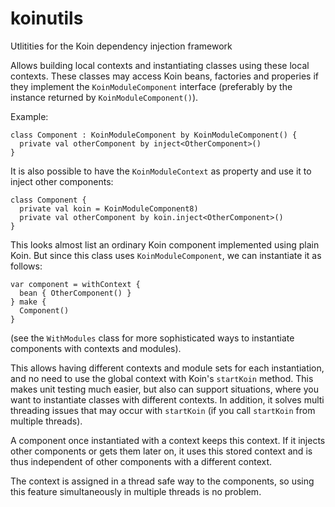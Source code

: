 # koinutils
Utlitities for the Koin dependency injection framework

Allows building local contexts and instantiating classes using these local contexts. These classes may access Koin beans, factories and properies if they implement the `KoinModuleComponent` interface (preferably by the instance returned by `KoinModuleComponent()`).

Example:

    class Component : KoinModuleComponent by KoinModuleComponent() {
      private val otherComponent by inject<OtherComponent>()
    }

It is also possible to have the `KoinModuleContext` as property and use it to inject other components:

    class Component {
      private val koin = KoinModuleComponent8)
      private val otherComponent by koin.inject<OtherComponent>()
    }

This looks almost list an ordinary Koin component implemented using plain Koin. But since this class uses `KoinModuleComponent`, we can instantiate it as follows:

    var component = withContext {
      bean { OtherComponent() }
    } make {
      Component()
    }

(see the `WithModules` class for more sophisticated ways to instantiate components with contexts and modules).

This allows having different contexts and module sets for each instantiation, and no need to use the global context with Koin's `startKoin` method. This makes unit testing much easier, but also can support situations, where you want to instantiate classes with different contexts. In addition, it solves multi threading issues that may occur with `startKoin` (if you call `startKoin` from multiple threads).

A component once instantiated with a context keeps this context. If it injects other components or gets them later on, it uses this stored context and is thus independent of other components with a different context.

The context is assigned in a thread safe way to the components, so using this feature simultaneously in multiple threads is no problem.